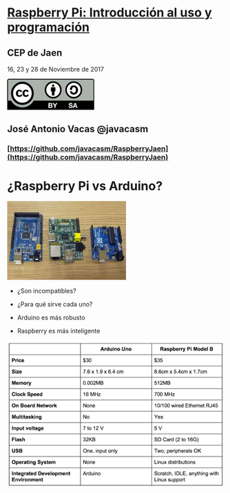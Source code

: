 # [Raspberry Pi: Introducción al uso y programación](http://www.juntadeandalucia.es/educacion/portals/web/cep-jaen/index.php/es-ES/formacion/convocatorias/771-abierto-plazo-de-inscripcion-a-la-actividad-raspberry-pi-introduccion-al-uso-y-programacion-162319ge102)

## CEP de Jaen

16, 23 y 28 de Noviembre de 2017

![CC](./images/Licencia_CC.png)
## José Antonio Vacas  @javacasm

### [https://github.com/javacasm/RaspberryJaen](https://github.com/javacasm/RaspberryJaen)

# ¿Raspberry Pi vs Arduino?

![vs](./images/arduinovsRaspberry.jpg)

* ¿Son incompatibles?

* ¿Para qué sirve cada uno?

* Arduino es más robusto

* Raspberry es más inteligente

![vs](./images/arduinovsRaspberry.png)
